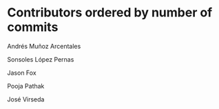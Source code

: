 # Contributors ordered by number of commits

Andrés Muñoz Arcentales <anmunoz>

Sonsoles López Pernas <sonsoleslp>

Jason Fox <jason-fox>

Pooja Pathak <pooja1pathak>
 
José Virseda<josevirseda>
